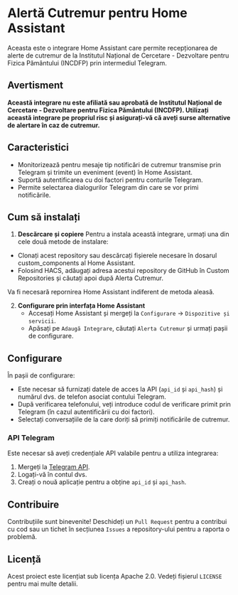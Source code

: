 # Alertă Cutremur pentru Home Assistant

Aceasta este o integrare Home Assistant care permite recepționarea de alerte de cutremur de la Institutul Național de Cercetare - Dezvoltare pentru Fizica Pământului (INCDFP) prin intermediul Telegram.

## Avertisment
**Această integrare nu este afiliată sau aprobată de Institutul Național de Cercetare - Dezvoltare pentru Fizica Pământului (INCDFP). Utilizați această integrare pe propriul risc și asigurați-vă că aveți surse alternative de alertare în caz de cutremur.**

## Caracteristici

- Monitorizează pentru mesaje tip notificări de cutremur transmise prin Telegram și trimite un eveniment (event) în Home Assistant.
- Suportă autentificarea cu doi factori pentru conturile Telegram.
- Permite selectarea dialogurilor Telegram din care se vor primi notificările.

## Cum să instalați

1. **Descărcare și copiere**
Pentru a instala această integrare, urmați una din cele două metode de instalare:

- Clonați acest repository sau descărcați fișierele necesare în dosarul custom_components al Home Assistant.
- Folosind HACS, adăugați adresa acestui repository de GitHub în Custom Repositories și căutați apoi după Alerta Cutremur.

Va fi necesară repornirea Home Assistant indiferent de metoda aleasă.

2. **Configurare prin interfața Home Assistant**
    - Accesați Home Assistant și mergeți la `Configurare` -> `Dispozitive și servicii`.
    - Apăsați pe `Adaugă Integrare`, căutați `Alerta Cutremur` și urmați pașii de configurare.

## Configurare

În pașii de configurare:
- Este necesar să furnizați datele de acces la API (`api_id` și `api_hash`) și numărul dvs. de telefon asociat contului Telegram.
- După verificarea telefonului, veți introduce codul de verificare primit prin Telegram (în cazul autentificării cu doi factori).
- Selectați conversațiile de la care doriți să primiți notificările de cutremur.

### API Telegram

Este necesar să aveți credențiale API valabile pentru a utiliza integrarea:
1. Mergeți la [Telegram API](https://my.telegram.org/).
2. Logați-vă în contul dvs.
3. Creați o nouă aplicație pentru a obține `api_id` și `api_hash`.

## Contribuire

Contribuțiile sunt binevenite! Deschideți un `Pull Request` pentru a contribui cu cod sau un tichet în secțiunea `Issues` a repository-ului pentru a raporta o problemă.

## Licență

Acest proiect este licențiat sub licența Apache 2.0. Vedeți fișierul `LICENSE` pentru mai multe detalii.
